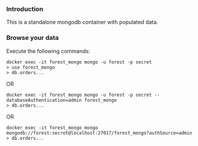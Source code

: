 ### Introduction

This is a standalone mongodb container with populated data.

### Browse your data

Execute the following commands:
```
docker exec -it forest_mongo mongo -u forest -p secret
> use forest_mongo
> db.orders...
```

OR

```
docker exec -it forest_mongo mongo -u forest -p secret --databaseAuthentication=admin forest_mongo
> db.orders...
```

OR

```
docker exec -it forest_mongo mongo mongodb://forest:secret@localhost:27017/forest_mongo?authSource=admin
> db.orders...
```
